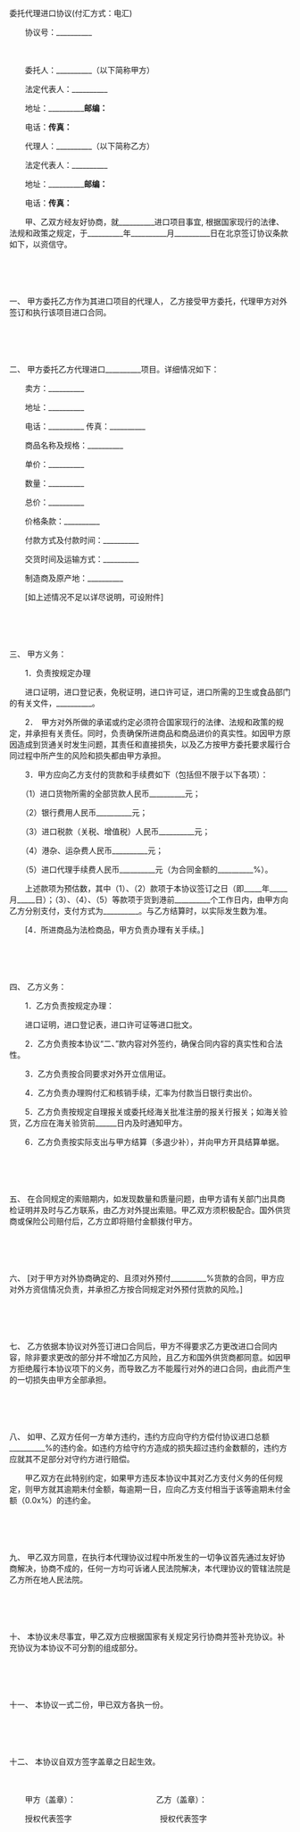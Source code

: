 



委托代理进口协议(付汇方式：电汇)



 

　　协议号：__________　　

　　

　　委托人：__________（以下简称甲方）

　　法定代表人：__________

　　地址：____________________邮编：__________

　　电话：__________传真：__________

　　代理人：__________（以下简称乙方）

　　法定代表人：__________　　　

　　地址：____________________邮编：__________

　　电话：__________传真：__________　

　　甲、乙双方经友好协商，就__________进口项目事宜, 根据国家现行的法律、法规和政策之规定，于__________年__________月__________日在北京签订协议条款如下，以资信守。

　　

　　

一、
甲方委托乙方作为其进口项目的代理人， 乙方接受甲方委托，代理甲方对外签订和执行该项目进口合同。

　　

　　

二、
甲方委托乙方代理进口__________项目。详细情况如下：

　　卖方：__________　　　　　　　　　　　　　　　 

　　地址：__________　　　　　　　　　　　　　　　 

　　电话：__________ 传真：__________　　　　

　　商品名称及规格：__________　　　　　　　　　　　　　　

　　单价：__________　　　

　　数量：__________　　　　

　　总价：__________　　　　　　　　　　 

　　价格条款：__________　　　　　　　　 

　　付款方式及付款时间：__________　　　　　　　　　　　　　　　　

　　交货时间及运输方式：__________　　　　　　　　　　　　　　　　

　　制造商及原产地：__________　　　　　　　　　　　　　　　　

　　[如上述情况不足以详尽说明，可设附件]

　　

　　

三、
甲方义务：

　　1．负责按规定办理 

　　进口证明，进口登记表，免税证明，进口许可证，进口所需的卫生或食品部门的有关文件，__________。

　　2．　甲方对外所做的承诺或约定必须符合国家现行的法律、法规和政策的规定，并承担有关责任。同时，负责确保所进商品和商品进价的真实性。如因甲方原因造成到货通关时发生问题，其责任和直接损失，以及乙方按甲方委托要求履行合同过程中所产生的风险和损失都由甲方承担。

　　3．甲方应向乙方支付的货款和手续费如下（包括但不限于以下各项）：

　　（1）进口货物所需的全部货款人民币__________元；

　　（2）银行费用人民币__________元；

　　（3）进口税款（关税、增值税）人民币__________元；

　　（4）港杂、运杂费人民币__________元；

　　（5）进口代理手续费人民币__________元（为合同金额的__________%）。

　　上述款项为预估数，其中（1）、（2）款项于本协议签订之日（即_____年_____月_____日）；（3）、（4）、（5）等款项于货到港前__________个工作日内，由甲方向乙方分别支付，支付方式为__________。与乙方结算时，以实际发生数为准。

　　[4．所进商品为法检商品，甲方负责办理有关手续。]

　　

　　

四、
乙方义务：

　　1．乙方负责按规定办理：

　　进口证明，进口登记表，进口许可证等进口批文。

　　2．乙方负责按本协议“二、”款内容对外签约，确保合同内容的真实性和合法性。

　　3．乙方负责按合同要求对外开立信用证。

　　4．乙方负责办理购付汇和核销手续，汇率为付款当日银行卖出价。

　　5．乙方负责按规定自理报关或委托经海关批准注册的报关行报关；如海关验货，乙方应在海关验货前______日内及时通知甲方。

　　6．乙方负责按实际支出与甲方结算（多退少补），并向甲方开具结算单据。

　　

　　

五、
在合同规定的索赔期内，如发现数量和质量问题，由甲方请有关部门出具商检证明并及时与乙方联系，由乙方对外提出索赔。甲乙双方须积极配合。国外供货商或保险公司赔付后，乙方立即将赔付金额拨付甲方。

　　

　　

六、
[对于甲方对外协商确定的、且须对外预付__________%货款的合同，甲方应对外方资信情况负责，并承担乙方按合同规定对外预付货款的风险。]

　　

　　

七、
乙方依据本协议对外签订进口合同后，甲方不得要求乙方更改进口合同内容，除非要求更改的部分并不增加乙方风险，且乙方和国外供货商都同意。如因甲方拒绝履行本协议项下的义务，而导致乙方不能履行对外的进口合同，由此而产生的一切损失由甲方全部承担。

　　

　　

八、
如甲、乙双方任何一方单方违约，违约方应向守约方偿付协议进口总额__________%的违约金。如违约方给守约方造成的损失超过违约金数额的，违约方应就其不足部分对守约方进行赔偿。

　　甲乙双方在此特别约定，如果甲方违反本协议中其对乙方支付义务的任何规定，则甲方就其逾期未付金额，每逾期一日，应向乙方支付相当于该等逾期未付金额（0.0x%）的违约金。

　　

　　

九、
甲乙双方同意，在执行本代理协议过程中所发生的一切争议首先通过友好协商解决，协商不成的，任何一方均可诉诸人民法院解决，本代理协议的管辖法院是乙方所在地人民法院。

　　

　　

十、
本协议未尽事宜，甲乙双方应根据国家有关规定另行协商并签补充协议。补充协议为本协议不可分割的组成部分。

　　

　　

十一、
本协议一式二份，甲已双方各执一份。

　　

　　

十二、
本协议自双方签字盖章之日起生效。　　

　　

　　甲方（盖章）：　　　　　　　　　　 乙方（盖章）：

　　授权代表签字　　　　　　　　　　　 授权代表签字

　　